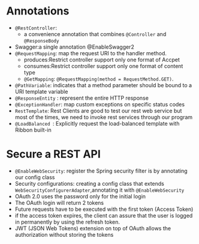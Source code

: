# Annotations
* `@RestController`:
  * a convenience annotation that combines `@Controller` and `@ResponseBody`
* Swagger:a single annotation @EnableSwagger2
* `@RequestMapping`:  map the request URI to the handler method. 
  * produces:Restrict controller support only one format of Accpet
  * consumes:Restrict controller support only one format of content type
  * `@GetMapping`: `@RequestMapping(method = RequestMethod.GET)`.
* `@PathVariable`: indicates that a method parameter should be bound to a URI template variable
* `@ResponseEntity` : represent the entire HTTP response
*  `@ExceptionHandler`: map custom exceptions on specific status codes
* `RestTemplate`: Rest Clients are good to test our rest web service but most of the times, we need to invoke rest services through our program
* `@LoadBalanced `: Explicitly request the load-balanced template with Ribbon built-in


# Secure a REST API
* `@EnableWebSecurity`: register the Spring security filter is by annotating our config class
* Security configurations: creating a config class that extends `WebSecurityConfigurerAdapter`,annotating it with `@EnableWebSecurity`
* OAuth 2.0 uses the password only for the initial login
* The OAuth login will return 2 tokens
* Future requests have to be executed with the first token (Access Token)
* if the access token expires, the client can assure that the user is logged in permanently by using the refresh token.
* JWT (JSON Web Tokens) extension on top of OAuth allows the authorization without storing the tokens
